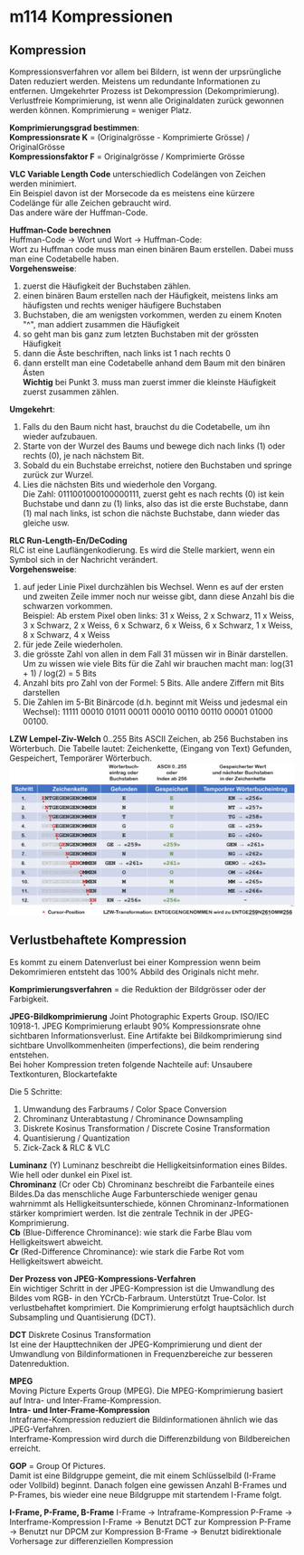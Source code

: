 # m114 Kompressionen

## Kompression
Kompressionsverfahren vor allem bei Bildern, ist wenn der urpsrüngliche Daten reduziert werden. Meistens um redundante Informationen zu entfernen. Umgekehrter Prozess ist Dekompression (Dekomprimierung).  
Verlustfreie Komprimierung, ist wenn alle Originaldaten zurück gewonnen werden können. Komprimierung = weniger Platz.

**Komprimierungsgrad bestimmen**:  
**Kompressionsrate K** = (Originalgrösse - Komprimierte Grösse) / OriginalGrösse  
**Kompressionsfaktor F** = Originalgrösse / Komprimierte Grösse

**VLC Variable Length Code** unterschiedlich Codelängen von Zeichen werden minimiert.  
Ein Beispiel davon ist der Morsecode da es meistens eine kürzere Codelänge für alle Zeichen gebraucht wird.  
Das andere wäre der Huffman-Code.

**Huffman-Code berechnen**  
Huffman-Code &rarr; Wort und Wort &rarr; Huffman-Code:  
Wort zu Huffman code muss man einen binären Baum erstellen. Dabei muss man eine Codetabelle haben.  
**Vorgehensweise**:
1. zuerst die Häufigkeit der Buchstaben zählen.
2. einen binären Baum erstellen nach der Häufigkeit, meistens links am häufigsten und rechts weniger häufigere Buchstaben
3. Buchstaben, die am wenigsten vorkommen, werden zu einem Knoten "^", man addiert zusammen die Häufigkeit
4. so geht man bis ganz zum letzten Buchstaben mit der grössten Häufigkeit
5. dann die Äste beschriften, nach links ist 1 nach rechts 0
6. dann erstellt man eine Codetabelle anhand dem Baum mit den binären Ästen  
**Wichtig** bei Punkt 3. muss man zuerst immer die kleinste Häufigkeit zuerst zusammen zählen.

**Umgekehrt**:
1. Falls du den Baum nicht hast, brauchst du die Codetabelle, um ihn wieder aufzubauen.
2. Starte von der Wurzel des Baums und bewege dich nach links (1) oder rechts (0), je nach nächstem Bit.
3. Sobald du ein Buchstabe erreichst, notiere den Buchstaben und springe zurück zur Wurzel.
4. Lies die nächsten Bits und wiederhole den Vorgang.  
Die Zahl: 0111001000100000111, zuerst geht es nach rechts (0) ist kein Buchstabe und dann zu (1) links, also das ist die erste Buchstabe, dann (1) mal nach links, ist schon die nächste Buchstabe, dann wieder das gleiche usw.

**RLC Run-Length-En/DeCoding**  
RLC ist eine Lauflängenkodierung. Es wird die Stelle markiert, wenn ein Symbol sich in der Nachricht verändert.  
**Vorgehensweise**:
1. auf jeder Linie Pixel durchzählen bis Wechsel. Wenn es auf der ersten und zweiten Zeile immer noch nur weisse gibt, dann diese Anzahl bis die schwarzen vorkommen.  
Beispiel: Ab erstem Pixel oben links: 31 x Weiss, 2 x Schwarz, 11 x Weiss, 3 x Schwarz, 2 x Weiss, 6 x Schwarz, 6 x Weiss, 6 x Schwarz, 1 x Weiss, 8 x Schwarz, 4 x Weiss
2. für jede Zeile wiederholen.
3. die grösste Zahl von allen in dem Fall 31 müssen wir in Binär darstellen. Um zu wissen wie viele Bits für die Zahl wir brauchen macht man: log(31 + 1) / log​(2) = 5 Bits
4. Anzahl bits pro Zahl von der Formel: 5 Bits. Alle andere Ziffern mit Bits darstellen
5. Die Zahlen im 5-Bit Binärcode (d.h. beginnt mit Weiss und jedesmal ein Wechsel): 11111 00010 01011 00011 00010 00110 00110 00001 01000 00100.

**LZW Lempel-Ziv-Welch**
0..255 Bits ASCII Zeichen, ab 256 Buchstaben ins Wörterbuch. Die Tabelle lautet: Zeichenkette, (Eingang von Text) Gefunden, Gespeichert, Temporärer Wörterbuch.  
![screenshot](./Aufgaben/images/LZW_transformation.png)

## Verlustbehaftete Kompression  

Es kommt zu einem Datenverlust bei einer Kompression wenn beim Dekomrimieren entsteht das 100% Abbild des Originals nicht mehr.

**Komprimierungsverfahren** = die Reduktion der Bildgrösser oder der Farbigkeit.

**JPEG-Bildkomprimierung** Joint Photographic Experts Group. ISO/IEC 10918-1. JPEG Komprimierung erlaubt 90% Kompressionsrate ohne sichtbaren Informationsverlust. Eine Artifakte bei Bildkomprimierung sind sichtbare Unvollkommenheiten (imperfections), die beim rendering entstehen.  
Bei hoher Kompression treten folgende Nachteile auf: Unsaubere Textkonturen, Blockartefakte

Die 5 Schritte:
1. Umwandung des Farbraums / Color Space Conversion
2. Chrominanz Unterabtastung / Chrominance Downsampling
3. Diskrete Kosinus Transformation / Discrete Cosine Transformation
4. Quantisierung / Quantization
5. Zick-Zack & RLC & VLC 

**Luminanz** (Y) Luminanz beschreibt die Helligkeitsinformation eines Bildes. Wie hell oder dunkel ein Pixel ist.  
**Chrominanz** (Cr oder Cb) Chrominanz beschreibt die Farbanteile eines Bildes.Da das menschliche Auge Farbunterschiede weniger genau wahrnimmt als Helligkeitsunterschiede, können Chrominanz-Informationen stärker komprimiert werden. Ist die zentrale Technik in der JPEG-Komprimierung.  
**Cb** (Blue-Difference Chrominance): wie stark die Farbe Blau vom Helligkeitswert abweicht.  
**Cr** (Red-Difference Chrominance): wie stark die Farbe Rot vom Helligkeitswert abweicht.

**Der Prozess von JPEG-Kompressions-Verfahren**  
Ein wichtiger Schritt in der JPEG-Kompression ist die Umwandlung des Bildes vom RGB- in den YCrCb-Farbraum. Unterstützt True-Color. Ist verlustbehaftet komprimiert. Die Komprimierung erfolgt hauptsächlich durch Subsampling und Quantisierung (DCT).

**DCT** Diskrete Cosinus Transformation  
Ist eine der Haupttechniken der JPEG-Komprimierung und dient der Umwandlung von Bildinformationen in Frequenzbereiche zur besseren Datenreduktion.

**MPEG**  
Moving Picture Experts Group (MPEG). Die MPEG-Komprimierung basiert auf Intra- und Inter-Frame-Kompression.  
**Intra- und Inter-Frame-Kompression**  
Intraframe-Kompression reduziert die Bildinformationen ähnlich wie das JPEG-Verfahren.  
Interframe-Kompression wird durch die Differenzbildung von Bildbereichen erreicht.  

**GOP** = Group Of Pictures.  
Damit ist eine Bildgruppe gemeint, die mit einem Schlüsselbild (I-Frame oder Vollbild) beginnt. Danach folgen eine gewissen Anzahl B-Frames und P-Frames, bis wieder eine neue Bildgruppe mit startendem I-Frame folgt.

**I-Frame, P-Frame, B-Frame**
I-Frame → Intraframe-Kompression
P-Frame → Interframe-Kompression
I-Frame → Benutzt DCT zur Kompression
P-Frame → Benutzt nur DPCM zur Kompression
B-Frame → Benutzt bidirektionale Vorhersage zur differenziellen Kompression
